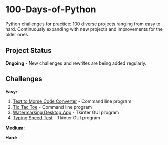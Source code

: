 # 100-Days-of-Python
Python challenges for practice: 100 diverse projects ranging from easy to hard.
Continuously expanding with new projects and improvements for the older ones

## Project Status
**Ongoing** - New challenges and rewrites are being added regularly.

## Challenges
**Easy:**
1. [Text to Morse Code Converter](https://github.com/hertelendymm/100-Days-of-Python/blob/main/screenshots/001.png) - Command line program
2. [Tic Tac Toe](https://github.com/hertelendymm/100-Days-of-Python/blob/main/screenshots/002.png) - Command line program
3. [Watermarking Desktop App](https://github.com/hertelendymm/100-Days-of-Python/blob/main/screenshots/003.png) - Tkinter GUI program
4. [Typing Speed Test](https://github.com/hertelendymm/100-Days-of-Python/blob/main/screenshots/004.png) - Tkinter GUI program

**Medium:**

**Hard:**